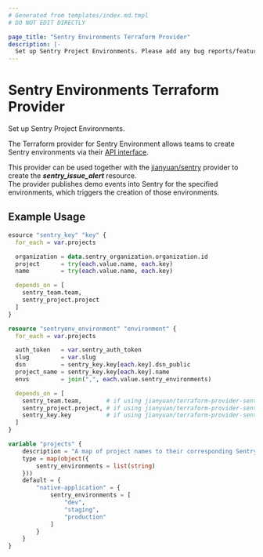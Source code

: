 ```yaml
---
# Generated from templates/index.md.tmpl
# DO NOT EDIT DIRECTLY

page_title: "Sentry Environments Terraform Provider"
description: |-
  Set up Sentry Project Environments. Please add any bug reports/feature requests in the GitHub repo.
---
```


# Sentry Environments Terraform Provider  

Set up Sentry Project Environments.  

The Terraform provider for Sentry Environment allows teams to create Sentry environments via their [API interface](https://docs.sentry.io/api/).  

This provider can be used together with the [jianyuan/sentry](https://github.com/jianyuan/terraform-provider-sentry) provider to create the ***sentry_issue_alert*** resource.  
The provider publishes demo events into Sentry for the specified environments, which triggers the creation of those environments.

## Example Usage

```terraform
esource "sentry_key" "key" {
  for_each = var.projects

  organization = data.sentry_organization.organization.id
  project      = try(each.value.name, each.key)
  name         = try(each.value.name, each.key)

  depends_on = [
    sentry_team.team,
    sentry_project.project
  ]
}

resource "sentryenv_environment" "environment" {
  for_each = var.projects

  auth_token   = var.sentry_auth_token
  slug         = var.slug
  dsn          = sentry_key.key[each.key].dsn_public
  project_name = sentry_key.key[each.key].name
  envs         = join(",", each.value.sentry_environments)

  depends_on = [
    sentry_team.team,       # if using jianyuan/terraform-provider-sentry
    sentry_project.project, # if using jianyuan/terraform-provider-sentry
    sentry_key.key          # if using jianyuan/terraform-provider-sentry
  ]
}

variable "projects" {
    description = "A map of project names to their corresponding Sentry environments. Each project has a list of environment names where Sentry events should be created, such as dev, staging, and production."
    type = map(object({
        sentry_environments = list(string)
    }))
    default = {
        "native-application" = {
            sentry_environments = [
                "dev",
                "staging",
                "production"
            ]
        }
    }
}
```


